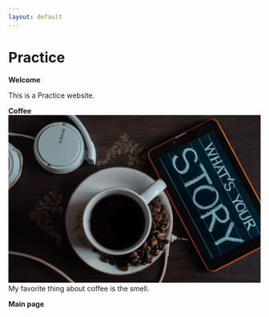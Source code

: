 ```yaml
---
layout: default
---
```

# Practice

**Welcome**

This is a Practice website. 

**Coffee**
![Tell me your story](assets/img/sutar-1749303.jpg) My favorite thing about coffee is the smell.  

**Main page**

